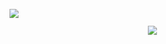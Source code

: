 
![](https://komarev.com/ghpvc/?username=luisarochi&color=red&style=for-the-badge=PROFILE+VIEWS)


<p align="center">
  <a href="https://skillicons.dev">
    <img src="https://skillicons.dev/icons?i=git,html,docker,c,vim" />
  </a>
</p>
